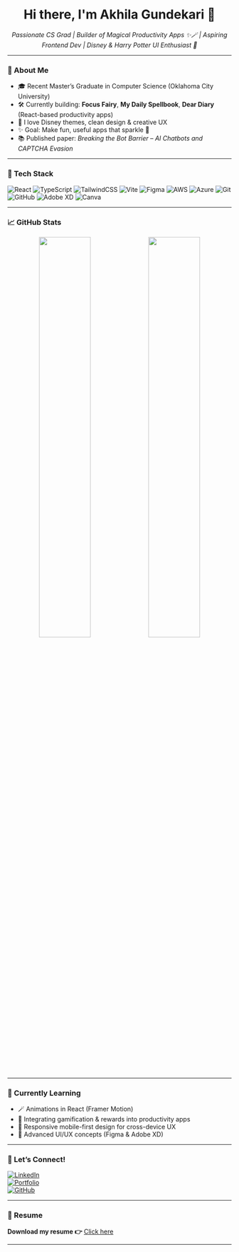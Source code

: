 <h1 align="center">Hi there, I'm Akhila Gundekari 👋</h1>

<p align="center">
  <em>Passionate CS Grad | Builder of Magical Productivity Apps ✨🪄 | Aspiring Frontend Dev | Disney & Harry Potter UI Enthusiast 🌟</em>
</p>

---

### 💫 About Me

- 🎓 Recent Master’s Graduate in Computer Science (Oklahoma City University)  
- 🛠️ Currently building: **Focus Fairy**, **My Daily Spellbook**, **Dear Diary** (React-based productivity apps)  
- 🎨 I love Disney themes, clean design & creative UX  
- ✨ Goal: Make fun, useful apps that sparkle 💖  
- 📚 Published paper: *Breaking the Bot Barrier – AI Chatbots and CAPTCHA Evasion*

---

### 🚀 Tech Stack

![React](https://img.shields.io/badge/-React-61DAFB?style=flat-square&logo=react)
![TypeScript](https://img.shields.io/badge/-TypeScript-3178C6?style=flat-square&logo=typescript)
![TailwindCSS](https://img.shields.io/badge/-TailwindCSS-06B6D4?style=flat-square&logo=tailwindcss)
![Vite](https://img.shields.io/badge/-Vite-646CFF?style=flat-square&logo=vite)
![Figma](https://img.shields.io/badge/-Figma-F24E1E?style=flat-square&logo=figma)
![AWS](https://img.shields.io/badge/-AWS-232F3E?style=flat-square&logo=amazonaws)
![Azure](https://img.shields.io/badge/-Azure-0078D4?style=flat-square&logo=microsoftazure)
![Git](https://img.shields.io/badge/-Git-F05032?style=flat-square&logo=git)
![GitHub](https://img.shields.io/badge/-GitHub-181717?style=flat-square&logo=github)
![Adobe XD](https://img.shields.io/badge/-Adobe_XD-FF61F6?style=flat-square&logo=adobexd)
![Canva](https://img.shields.io/badge/-Canva-00C4CC?style=flat-square&logo=canva)

---

### 📈 GitHub Stats

<p align="center">
  <img src="https://github-readme-stats.vercel.app/api?username=AkhilaGundekari&show_icons=true&theme=tokyonight" width="48%" />
  <img src="https://github-readme-stats.vercel.app/api/top-langs/?username=AkhilaGundekari&layout=compact&theme=tokyonight" width="48%" />
</p>

---

### 🧠 Currently Learning

- 🪄 Animations in React (Framer Motion)
- 🐬 Integrating gamification & rewards into productivity apps
- 📱 Responsive mobile-first design for cross-device UX
- 🎨 Advanced UI/UX concepts (Figma & Adobe XD)

---

### 🔗 Let’s Connect!

[![LinkedIn](https://img.shields.io/badge/-LinkedIn-blue?style=flat-square&logo=linkedin&logoColor=white)](https://www.linkedin.com/in/akhilagundekari01)  
[![Portfolio](https://img.shields.io/badge/-Portfolio-000?style=flat-square&logo=vercel&logoColor=white)](https://akhilagundekari.github.io/akhila-portfolio/)  
[![GitHub](https://img.shields.io/badge/-GitHub-181717?style=flat-square&logo=github&logoColor=white)](https://github.com/AkhilaGundekari)

---

### 📄 Resume

**Download my resume 👉** [Click here](https://github.com/AkhilaGundekari/AkhilaGundekari/blob/main/assets/AkhilaGundekari_Resume.pdf)

---




